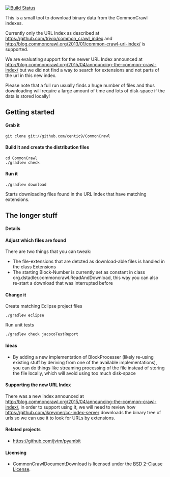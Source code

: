 [![Build Status](https://buildhive.cloudbees.com/job/centic9/job/CommonCrawlDocumentDownload/badge/icon)](https://buildhive.cloudbees.com/job/centic9/job/CommonCrawlDocumentDownload/)

This is a small tool to download binary data from the CommonCrawl indexes.

Currently only the URL Index as described at https://github.com/trivio/common_crawl_index and 
http://blog.commoncrawl.org/2013/01/common-crawl-url-index/ is supported. 

We are evaluating support for the newer URL Index announced at http://blog.commoncrawl.org/2015/04/announcing-the-common-crawl-index/
but we did not find a way to search for extensions and not parts of the url in this new index.

Please note that a full run usually finds a huge number of files and thus downloading will require a large amount 
of time and lots of disk-space if the data is stored locally!

## Getting started

#### Grab it

    git clone git://github.com/centic9/CommonCrawl

#### Build it and create the distribution files

	cd CommonCrawl
	./gradlew check

#### Run it

    ./gradlew download

Starts downloading files found in the URL Index that have matching extensions.

## The longer stuff

#### Details

#### Adjust which files are found

There are two things that you can tweak:

* The file-extensions that are detcted as download-able files is handled in the class Extensions
* The starting Block-Number is currently set as constant in class org.dstadler.commoncrawl.ReadAndDownload, this way
  you can also re-start a download that was interrupted before

#### Change it

Create matching Eclipse project files

	./gradlew eclipse

Run unit tests

	./gradlew check jacocoTestReport

#### Ideas

* By adding a new implementation of BlockProcesser (likely re-using existing stuff by deriving from one of the
available implementations), you can do things like streaming processing of the file instead of storing the file
locally, which will avoid using too much disk-space

#### Supporting the new URL Index

There was a new index announced at http://blog.commoncrawl.org/2015/04/announcing-the-common-crawl-index/, in order to 
support using it, we will need to review how https://github.com/ikreymer/cc-index-server downloads the binary tree of
urls so we can use it to look for URLs by extensions.

#### Related projects

* https://github.com/jvtm/pyambit 

#### Licensing

* CommonCrawlDocumentDownload is licensed under the [BSD 2-Clause License].

[BSD 2-Clause License]: http://www.opensource.org/licenses/bsd-license.php
